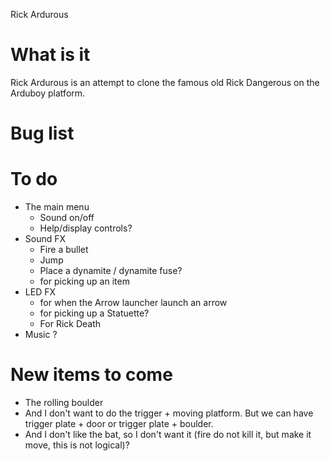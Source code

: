 Rick Ardurous

# What is it

Rick Ardurous is an attempt to clone the famous old Rick Dangerous on the Arduboy platform.

# Bug list

# To do
- The main menu
	- Sound on/off
	- Help/display controls?
- Sound FX
	- Fire a bullet
	- Jump
	- Place a dynamite / dynamite fuse?
	- for picking up an item
- LED FX
	- for when the Arrow launcher launch an arrow
	- for picking up a Statuette?
	- For Rick Death
- Music ?

# New items to come
- The rolling boulder
- And I don't want to do the trigger + moving platform. But we can have trigger plate + door or trigger plate + boulder.
- And I don't like the bat, so I don't want it (fire do not kill it, but make it move, this is not logical)?


